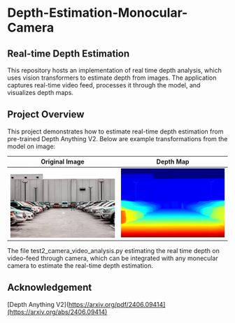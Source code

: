 # Depth-Estimation-Monocular-Camera

## Real-time Depth Estimation

This repository hosts an implementation of real time depth analysis, which uses vision transformers to estimate depth from images. The application captures real-time video feed, processes it through the model, and visualizes depth maps.

## Project Overview

This project demonstrates how to estimate real-time depth estimation from pre-trained Depth Anything V2. Below are example transformations from the model on image:

| Original Image | Depth Map |
|:--------------:|:---------:|
| ![Original Image](image1.jpg) | ![Depth Map](output_depth_map_rgb.png) |

The file test2_camera_video_analysis.py estimating the real time depth on video-feed through camera, which can be integrated with any monecular camera to estimate the real-time depth estimation.

## Acknowledgement 
[Depth Anything V2](https://arxiv.org/pdf/2406.09414](https://arxiv.org/abs/2406.09414)

